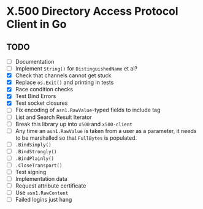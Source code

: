 # X.500 Directory Access Protocol Client in Go


## TODO

- [ ] Documentation
- [ ] Implement `String()` for `DistinguishedName` et al?
- [x] Check that channels cannot get stuck
- [x] Replace `os.Exit()` and printing in tests
- [x] Race condition checks
- [x] Test Bind Errors
- [x] Test socket closures
- [ ] Fix encoding of `asn1.RawValue`-typed fields to include tag
- [ ] List and Search Result Iterator
- [ ] Break this library up into `x500` and `x500-client`
- [ ] Any time an `asn1.RawValue` is taken from a user as a parameter, it needs
      to be marshalled so that `FullBytes` is populated.
- [ ] `.BindSimply()`
- [ ] `.BindStrongly()`
- [ ] `.BindPlainly()`
- [ ] `.CloseTransport()`
- [ ] Test signing
- [ ] Implementation data
- [ ] Request attribute certificate
- [ ] Use `asn1.RawContent`
- [ ] Failed logins just hang

